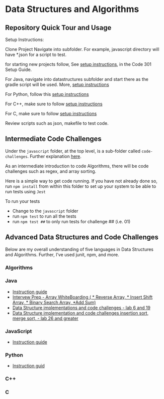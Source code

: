 # Data Structures and Algorithms

## Repository Quick Tour and Usage
Setup Instructions:

Clone Project
 Navigate into subfolder. For example, javascript directory will have *.json for a script to test.

 for starting new projects follow, See [setup instructions](https://codefellows.github.io/setup-guide/code-301/3-code-challenges), in the Code 301 Setup Guide.

 For Java, navigate into datastructures subfolder and start there as the gradle script will be used. More, [setup instructions](java/README.md)

 For Python, follow this [setup instructions](python/README.md)

 For C++, make sure to follow [setup instructions](c++/README.md)

 For C, make sure to follow [setup instructions](c/README.md)

 Review scripts such as json, makefile to test code.

## Intermediate Code Challenges

Under the `javascript` folder, at the top level, is a sub-folder called `code-challenges`. Further explanation [here](javascript/README.md).

As an intermediate introduction to code Algorithms, there will be code challenges such as regex, and array sorting.

Here is a simple way to get code running.
If you have not already done so, run `npm install` from within this folder to set up your system to be able to run tests using `Jest`

To run your tests

- Change to the `javascript` folder
- run `npm test` to run all the tests
- run `npm test ##` to only run tests for challenge ## (i.e. 01)

## Advanced Data Structures and Code Challenges
Below are my overall understanding of five languages in Data Structures and Algorithms. Further, I've used junit, npm, and more.
### Algorithms
### Java
<!-- - [Data Structure implementations and code challenges - lab 6 and 20](java/linked-list/README.md) -->
- [Instruction guide](java/README.md)
- [Intervew Prep - Array WhiteBoarding ( * Reverse Array, * Insert Shift Array, * Binary Search Array, *Add Sum)](java/datastructures/README.md)
- [Data Structure implementations and code challenges - lab 6 and 19](java/datastructures/README.md)
- [Data Structure implementation and code challenges insertion sort, merge sort, - lab 26 and greater](java/datastructures/README.md)
### JavaScript
- [Instruction guide](javascript/README.md)
### Python
- [Instruction guid](python/README.md)
### C++
### C
